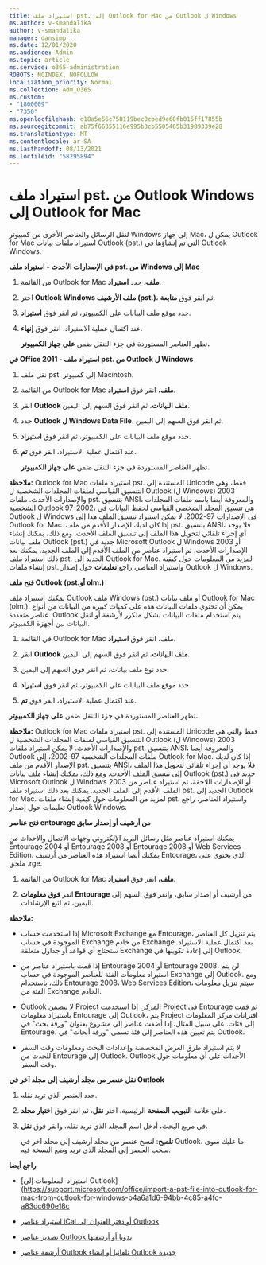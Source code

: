 ```yaml
---
title: استيراد ملف pst. إلى Outlook for Mac من Outlook ل Windows
ms.author: v-smandalika
author: v-smandalika
manager: dansimp
ms.date: 12/01/2020
ms.audience: Admin
ms.topic: article
ms.service: o365-administration
ROBOTS: NOINDEX, NOFOLLOW
localization_priority: Normal
ms.collection: Adm_O365
ms.custom:
- "1800009"
- "7350"
ms.openlocfilehash: d18a5e56c758119bec0cbed9e60fb015ff17855b
ms.sourcegitcommit: ab75f66355116e995b3cb5505465b31989339e28
ms.translationtype: MT
ms.contentlocale: ar-SA
ms.lasthandoff: 08/13/2021
ms.locfileid: "58295894"
---
```

# <a name="import-a-pst-file-from-outlook-for-windows-to-outlook-for-mac"></a>استيراد ملف pst. من Outlook Windows إلى Outlook for Mac 

لنقل الرسائل والعناصر الأخرى من كمبيوتر Windows إلى جهاز Mac، يمكن ل Outlook for Mac استيراد ملفات بيانات Outlook (pst.) التي تم إنشاؤها في Outlook Windows.

**في الإصدارات الأحدث - استيراد ملف pst. من Windows إلى Mac**

1. من القائمة Outlook for Mac **ملف،** حدد **استيراد**.

2. اختر **Outlook Windows ملف الأرشيف (pst.)**، ثم انقر فوق **متابعة**.

3. حدد موقع ملف البيانات على الكمبيوتر، ثم انقر فوق **استيراد**.

4. عند اكتمال عملية الاستيراد، انقر فوق **إنهاء**.

   تظهر العناصر المستوردة في جزء التنقل ضمن **على جهاز الكمبيوتر.**


**في Office 2011 - استيراد ملف pst. من Outlook ل Windows**

1. نقل ملف pst. إلى كمبيوتر Macintosh.

2. من القائمة Outlook for Mac **ملف،** انقر فوق **استيراد**.

3. انقر **Outlook ملف البيانات**، ثم انقر فوق السهم إلى اليمين.

4. حدد **Outlook ل Windows Data File**، ثم انقر فوق السهم إلى اليمين.

5. حدد موقع ملف البيانات على الكمبيوتر، ثم انقر فوق **استيراد**.

6. عند اكتمال عملية الاستيراد، انقر فوق **تم**.

   تظهر العناصر المستوردة في جزء التنقل ضمن **على جهاز الكمبيوتر.**

**ملاحظة:** Outlook for Mac استيراد ملفات pst. المستندة إلى Unicode فقط، وهي التنسيق القياسي لملفات المجلدات الشخصية ل Outlook (ل Windows) 2003 والإصدارات الأحدث. ملفات pst. بتنسيق ANSI، والمعروفة أيضا باسم ملفات المجلدات الشخصية Outlook 97-2002، هي تنسيق المجلد الشخصي القياسي لحفظ البيانات في Outlook ل Windows في الإصدارات 97-2002. لا يمكن استيراد تنسيق الملف هذا إلى Outlook for Mac. إذا كان لديك الإصدار الأقدم من ملف pst. بتنسيق ANSI، فلا يوجد أي إجراء تلقائي لتحويل هذا الملف إلى تنسيق الملف الأحدث. ومع ذلك، يمكنك إنشاء ملف بيانات Outlook (pst.) جديد في Microsoft Outlook ل Windows 2003 أو الإصدارات الأحدث، ثم استيراد عناصر من الملف الأقدم إلى الملف الجديد. يمكنك بعد ذلك استيراد ملف pst. الجديد إلى Outlook for Mac. لمزيد من المعلومات حول كيفية إنشاء ملفات pst. واستيراد العناصر، راجع **تعليمات** حول إصدار Outlook ل Windows.

**فتح ملف Outlook (pst.أو olm.)**

يمكنك استيراد ملف Outlook ملف Windows (pst.) أو ملف بيانات Outlook for Mac (olm.). يمكن أن تحتوي ملفات البيانات هذه على كميات كبيرة من البيانات من أنواع عناصر متعددة. Outlook يتم استخدام ملفات البيانات بشكل متكرر لأرشفة أو لنقل البيانات بين أجهزة الكمبيوتر.

1. في القائمة Outlook for Mac ملف، انقر فوق **استيراد**.

2. انقر **Outlook ملف البيانات**، ثم انقر فوق السهم إلى اليمين.

3. حدد نوع ملف بيانات، ثم انقر فوق السهم إلى اليمين.

4. حدد موقع ملف البيانات على الكمبيوتر، ثم انقر فوق **استيراد**.

5. عند اكتمال عملية الاستيراد، انقر فوق **تم**.

تظهر العناصر المستوردة في جزء التنقل ضمن **على جهاز الكمبيوتر.**

**ملاحظة:** Outlook for Mac استيراد ملفات pst. المستندة إلى Unicode فقط والتي هي التنسيق القياسي لملفات المجلدات الشخصية ل Outlook (ل Windows) 2003 والإصدارات الأحدث. لا يمكن استيراد ملفات pst. بتنسيق ANSI، والمعروفة أيضا Outlook ملفات المجلدات الشخصية 97-2002، إلى Outlook for Mac. إذا كان لديك الإصدار الأقدم من ملف pst. بتنسيق ANSI، فلا يوجد أي إجراء تلقائي لتحويل هذا الملف إلى تنسيق الملف الأحدث. ومع ذلك، يمكنك إنشاء ملف بيانات Outlook (pst.) جديد في Microsoft Outlook ل Windows 2003 أو الإصدارات اللاحقة، ثم استيراد عناصر من الملف الأقدم إلى الملف الجديد. يمكنك بعد ذلك استيراد ملف pst. الجديد إلى Outlook for Mac. لمزيد من المعلومات حول كيفية إنشاء ملفات pst. واستيراد العناصر، راجع تعليمات حول إصدار Outlook Windows. 

**فتح عناصر entourage من أرشيف أو إصدار سابق**

يمكنك استيراد عناصر مثل رسائل البريد الإلكتروني وجهات الاتصال والأحداث من Entourage 2004 أو Entourage 2008 أو Entourage 2008 أو Web Services Edition. يمكنك أيضا استيراد هذه العناصر من أرشيف Entourage، الذي يحتوي على ملحق .rge.

1. من القائمة Outlook for Mac **ملف،** انقر فوق **استيراد**.

2. انقر **فوق معلومات Entourage** من أرشيف أو إصدار سابق، وانقر فوق السهم إلى اليمين، ثم اتبع الإرشادات.

**ملاحظة:**
- إذا استخدمت حساب Microsoft Exchange مع Entourage، يتم تنزيل كل العناصر الموجودة في حساب Exchange من خادم Exchange بعد اكتمال عملية الاستيراد. ستحتاج أي قواعد أو جداول متعلقة Exchange إلى إعادة تكوينها في Outlook.

- إذا قمت باستيراد عناصر من Entourage 2004 أو Entourage 2008، لن يتم استيراد معلومات الفئة للعناصر الموجودة في حساب Exchange إلى Outlook. ومع ذلك، باستخدام Entourage 2008، Web Services Edition، سيتم تنزيل معلومات الفئة من Exchange الخادم.

- Outlook لا تتضمن Project المركز. إذا استخدمت Project في Entourage ثم قمت باستيراد معلومات Entourage إلى Outlook، يتم Project اقترانات مركز المعلومات إلى فئات. على سبيل المثال، إذا أضفت عناصر إلى مشروع بعنوان "ورقة بحث" في Entourage، يتم تعيين هذه العناصر إلى فئة تسمى "ورقة أبحاث" في Outlook.

- لا يتم استيراد طرق العرض المخصصة وإعدادات البحث ومعلومات وقت السفر للحدث من Entourage إلى Outlook. Outlook الأحداث على أي معلومات حول وقت السفر.

**نقل عنصر من مجلد أرشيف إلى مجلد آخر في Outlook**

1. حدد العنصر الذي تريد نقله.

2. على علامة **التبويب الصفحة** الرئيسية، اختر **نقل**، ثم انقر فوق **اختيار مجلد**.

3. في مربع البحث، أدخل اسم المجلد الذي تريد نقله، وانقر فوق **نقل**.

   **تلميح**: لنسخ عنصر من مجلد أرشيف إلى مجلد آخر في Outlook، ما عليك سوى سحب العنصر إلى المجلد الذي تريد وضع النسخة فيه.

**راجع أيضا**

- [استيراد المعلومات إلى Outlook] (https://support.microsoft.com/office/import-a-pst-file-into-outlook-for-mac-from-outlook-for-windows-b4a6a1d6-94bb-4c85-a4fc-a83dc690e18c

- [استيراد عناصر iCal أو دفتر العنوان إلى Outlook](https://support.microsoft.com/office/import-ical-or-address-book-items-into-outlook-for-mac-0450a248-6a40-4f84-ba9c-6c545bc11639)


- [تصدير عناصر Outlook يدويا أو أرشفتها](https://support.microsoft.com/office/export-items-to-an-archive-file-in-outlook-for-mac-281a62bf-cc42-46b1-9ad5-6bda80ca3106)

- [أرشفة عناصر Outlook تلقائيا أو إنشاء Outlook جديدة](https://support.microsoft.com/office/automatically-archive-or-back-up-outlook-for-mac-items-441fcce5-2262-4b64-ac8c-fa949df989f5)
